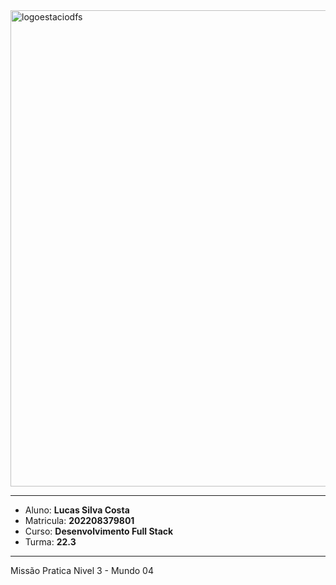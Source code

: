 <img width="762" alt="logoestaciodfs" src="https://user-images.githubusercontent.com/104142117/204535322-571ae0a5-b475-4441-83b2-06ba02d9930d.png">

---

- Aluno: **Lucas Silva Costa**
- Matricula: **202208379801**
- Curso: **Desenvolvimento Full Stack**
- Turma: **22.3**

---

Missão Pratica Nivel 3 - Mundo 04

## 
